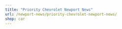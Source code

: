 ```yaml
---
title: "Priority Chevrolet Newport News"
url: /newport-news/priority-chevrolet-newport-news/
shop: car
---
```

